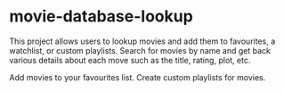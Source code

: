 # movie-database-lookup
This project allows users to lookup movies and add them to favourites, a watchlist, or custom playlists. Search for movies by name and get back various details about each move such as the title, rating, plot, etc.

Add movies to your favourites list. Create custom playlists for movies. 

